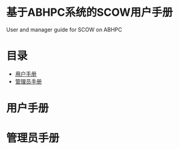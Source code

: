 # 基于ABHPC系统的SCOW用户手册 <!-- omit in toc -->
User and manager guide for SCOW on ABHPC

# 目录 <!-- omit in toc -->
- [用户手册](#用户手册)
- [管理员手册](#管理员手册)


# 用户手册


# 管理员手册
